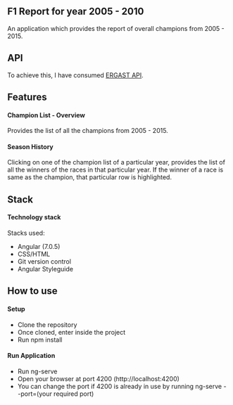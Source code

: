 
## F1 Report for year 2005 - 2010
An application which provides the report of overall champions from 2005 - 2015.

## API
To achieve this, I have consumed [ERGAST API](http://ergast.com/mrd/).

## Features

#### Champion List - Overview
Provides the list of all the champions from 2005 - 2015.

#### Season History
Clicking on one of the champion list of a particular year, provides the list of all the winners of the races in that particular year.
If the winner of a race is same as the champion, that particular row is highlighted.

## Stack
#### Technology stack
Stacks used:

* Angular (7.0.5)
* CSS/HTML
* Git version control
* Angular Styleguide

## How to use
#### Setup
* Clone the repository
* Once cloned, enter inside the project
* Run npm install

#### Run Application
* Run ng-serve
* Open your browser at port 4200 (http://localhost:4200)
* You can change the port if 4200 is already in use by running ng-serve --port=(your required port)
